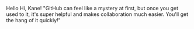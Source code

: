 Hello
Hi, Kane! 
"GitHub can feel like a mystery at first, but once you get used to it, it's super helpful and makes collaboration much easier. You'll get the hang of it quickly!"
